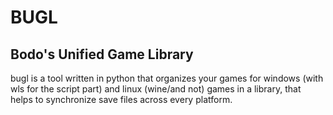 # BUGL
## Bodo's Unified Game Library
bugl is a tool written in python that organizes your games for windows (with wls for the script part) and linux (wine/and not) games in a library, that helps to synchronize save files across every platform.
